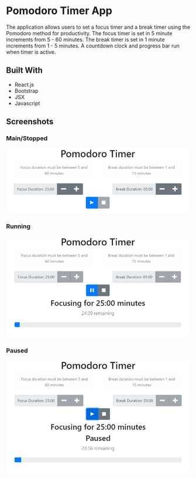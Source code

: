 # Pomodoro Timer App

The application allows users to set a focus timer and a break timer using the Pomodoro method for productivity. The focus timer is set in 5 minute increments from 5 - 60 minutes. The break timer is set in 1 minute increments from 1 - 5 minutes. A countdown clock and progress bar run when timer is active.


## Built With

* React.js
* Bootstrap
* JSX
* Javascript

## Screenshots

### Main/Stopped
![Main](./screenshots/main.PNG)

### Running
![Running](./screenshots/running.PNG)

### Paused
![Paused](./screenshots/paused.PNG)

